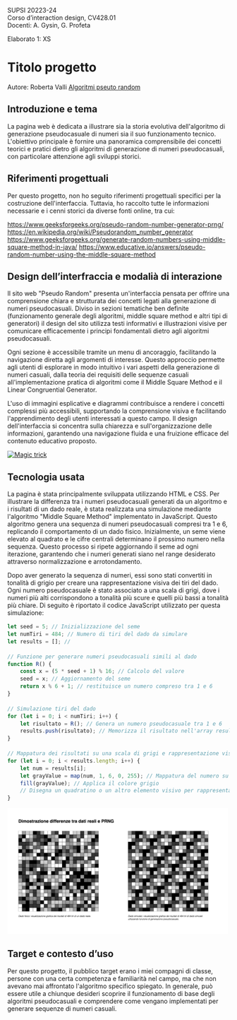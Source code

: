 SUPSI 20223-24  
Corso d’interaction design, CV428.01  
Docenti: A. Gysin, G. Profeta  

Elaborato 1: XS 

# Titolo progetto
Autore: Roberta Valli
[Algoritmi pseuto random](https://ixd-supsi.github.io/2023/esempi/mp_hands/es6/1_landmarks)


## Introduzione e tema
La pagina web è dedicata a illustrare sia la storia evolutiva dell'algoritmo di generazione pseudocasuale di numeri sia il suo funzionamento tecnico. L'obiettivo principale è fornire una panoramica comprensibile dei concetti teorici e pratici dietro gli algoritmi di generazione di numeri pseudocasuali, con particolare attenzione agli sviluppi storici.


## Riferimenti progettuali
Per questo progetto, non ho seguito riferimenti progettuali specifici per la costruzione dell'interfaccia. Tuttavia, ho raccolto tutte le informazioni necessarie e i cenni storici da diverse fonti online, tra cui:

https://www.geeksforgeeks.org/pseudo-random-number-generator-prng/
https://en.wikipedia.org/wiki/Pseudorandom_number_generator
https://www.geeksforgeeks.org/generate-random-numbers-using-middle-square-method-in-java/
https://www.educative.io/answers/pseudo-random-number-using-the-middle-square-method


## Design dell’interfraccia e modalià di interazione
Il sito web "Pseudo Random" presenta un'interfaccia pensata per offrire una comprensione chiara e strutturata dei concetti legati alla generazione di numeri pseudocasuali. Diviso in sezioni tematiche ben definite (funzionamento generale degli algoritmi, middle square method e altri tipi di generatori) il design del sito utilizza testi informativi e illustrazioni visive per comunicare efficacemente i principi fondamentali dietro agli algoritmi pseudocasuali.

Ogni sezione è accessibile tramite un menu di ancoraggio, facilitando la navigazione diretta agli argomenti di interesse. Questo approccio permette agli utenti di esplorare in modo intuitivo i vari aspetti della generazione di numeri casuali, dalla teoria dei requisiti delle sequenze casuali all'implementazione pratica di algoritmi come il Middle Square Method e il Linear Congruential Generator.

L'uso di immagini esplicative e diagrammi contribuisce a rendere i concetti complessi più accessibili, supportando la comprensione visiva e facilitando l'apprendimento degli utenti interessati a questo campo. Il design dell'interfaccia si concentra sulla chiarezza e sull'organizzazione delle informazioni, garantendo una navigazione fluida e una fruizione efficace del contenuto educativo proposto.

[<img src="doc/cards.gif" width="500" alt="Magic trick">]()


## Tecnologia usata
La pagina è stata principalmente sviluppata utilizzando HTML e CSS. Per illustrare la differenza tra i numeri pseudocasuali generati da un algoritmo e i risultati di un dado reale, è stata realizzata una simulazione mediante l'algoritmo "Middle Square Method" implementato in JavaScript. Questo algoritmo genera una sequenza di numeri pseudocasuali compresi tra 1 e 6, replicando il comportamento di un dado fisico. Inizialmente, un seme viene elevato al quadrato e le cifre centrali determinano il prossimo numero nella sequenza. Questo processo si ripete aggiornando il seme ad ogni iterazione, garantendo che i numeri generati siano nel range desiderato attraverso normalizzazione e arrotondamento.

Dopo aver generato la sequenza di numeri, essi sono stati convertiti in tonalità di grigio per creare una rappresentazione visiva dei tiri del dado. Ogni numero pseudocasuale è stato associato a una scala di grigi, dove i numeri più alti corrispondono a tonalità più scure e quelli più bassi a tonalità più chiare. Di seguito è riportato il codice JavaScript utilizzato per questa simulazione:

```JavaScript
let seed = 5; // Inizializzazione del seme
let numTiri = 484; // Numero di tiri del dado da simulare
let results = []; // 

// Funzione per generare numeri pseudocasuali simili al dado
function R() {
    const x = (5 * seed + 1) % 16; // Calcolo del valore
    seed = x; // Aggiornamento del seme
    return x % 6 + 1; // restituisce un numero compreso tra 1 e 6
}

// Simulazione tiri del dado
for (let i = 0; i < numTiri; i++) {
    let risultato = R(); // Genera un numero pseudocasuale tra 1 e 6
    results.push(risultato); // Memorizza il risultato nell'array results
}

// Mappatura dei risultati su una scala di grigi e rappresentazione visiva
for (let i = 0; i < results.length; i++) {
    let num = results[i];
    let grayValue = map(num, 1, 6, 0, 255); // Mappatura del numero su una scala di grigi
    fill(grayValue); // Applica il colore grigio
    // Disegna un quadratino o un altro elemento visivo per rappresentare il risultato
}
```
[<img src="documentazione/valli-roberta_pseudo-random_01.png" width="500" alt="Magic trick">]()


## Target e contesto d’uso
Per questo progetto, il pubblico target erano i miei compagni di classe, persone con una certa competenza e familiarità nel campo, ma che non avevano mai affrontato l'algoritmo specifico spiegato. In generale, può essere utile a chiunque desideri scoprire il funzionamento di base degli algoritmi pseudocasuali e comprendere come vengano implementati per generare sequenze di numeri casuali.